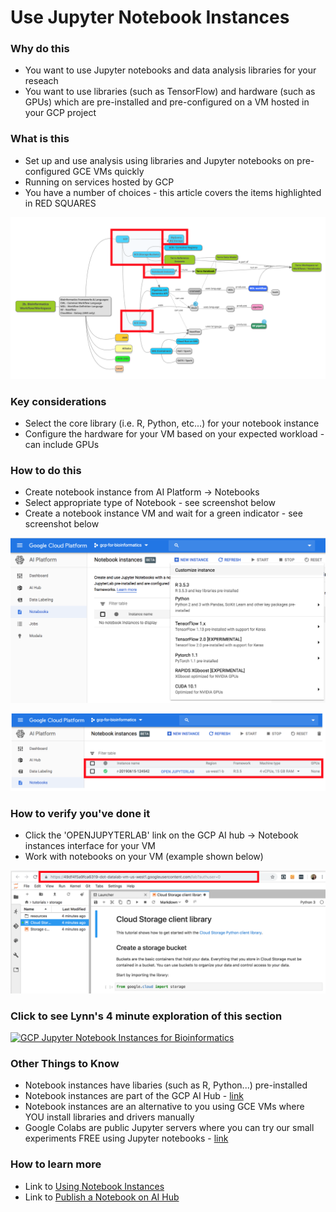 
# Use Jupyter Notebook Instances

### Why do this
 - You want to use Jupyter notebooks and data analysis libraries for your reseach
 - You want to use libraries (such as TensorFlow) and hardware (such as GPUs) which are pre-installed and pre-configured on a VM hosted in your GCP project

### What is this
 - Set up and use analysis using libraries and Jupyter notebooks on pre-configured GCE VMs quickly
 - Running on services hosted by GCP
  - You have a number of choices - this article covers the items highlighted in RED SQUARES

[![notebook-instance](/images/notebook-instance.png)]()


### Key considerations
 - Select the core library (i.e. R, Python, etc...) for your notebook instance
 - Configure the hardware for your VM based on your expected workload - can include GPUs

### How to do this
 - Create notebook instance from AI Platform -> Notebooks
 - Select appropriate type of Notebook - see screenshot below
 - Create a notebook instance VM and wait for a green indicator - see screenshot below

 [![create-notebook](/images/create-notebook.png)]()

 [![notebook-vm](/images/notebook-vm.png)]()

### How to verify you've done it
 - Click the 'OPENJUPYTERLAB' link on the GCP AI hub -> Notebook instances interface for your VM
 - Work with notebooks on your VM (example shown below)

 [![jupyter-sample](/images/jupyter-sample.png)]()

  ### Click to see Lynn's 4 minute exploration of this section  
[![GCP Jupyter Notebook Instances for Bioinformatics](http://img.youtube.com/vi/tboCODz0IL4/0.jpg)](http://www.youtube.com/watch?v=tboCODz0IL4 "GCP Jupyter Notebook Instances for Bioinformatics")

### Other Things to Know
 - Notebook instances have libaries (such as R, Python...)  pre-installed
 - Notebook instances are part of the GCP AI Hub - [link](https://cloud.google.com/ai-hub/docs/introduction)
 - Notebook instances are an alternative to you using GCE VMs where YOU install libraries and drivers manually
 - Google Colabs are public Jupyter servers where you can try our small experiments FREE using Jupyter notebooks - [link](https://colab.research.google.com/notebooks/welcome.ipynb)

### How to learn more
 - Link to [Using Notebook Instances](https://cloud.google.com/ai-hub/docs/open-notebook)
 - Link to [Publish a Notebook on AI Hub](https://cloud.google.com/ai-hub/docs/publish-notebook)